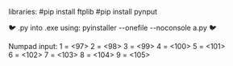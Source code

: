 libraries:
#pip install ftplib
#pip install pynput




🐦
.py into .exe using:
pyinstaller --onefile --noconsole a.py
🐦




Numpad input:
1 = <97>
2 = <98>
3 = <99>
4 = <100>
5 = <101>          
6 = <102>
7 = <103>
8 = <104>
9 = <105>
